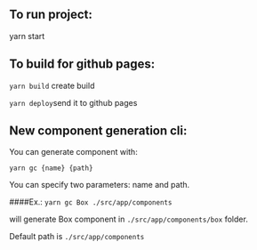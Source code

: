 
## To run project:
yarn start

## To build for github pages:
```yarn build``` create build

```yarn deploy```send it to github pages

## New component generation cli:

You can generate component with:

```yarn gc {name} {path}```

You can specify two parameters: name and path.

####Ex.: ```yarn gc Box ./src/app/components```

will generate Box component in ```./src/app/components/box``` folder.

Default path is ```./src/app/components```